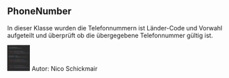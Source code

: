 ## PhoneNumber

In dieser Klasse wurden die Telefonnummern ist Länder-Code und Vorwahl aufgeteilt
und überprüft ob die übergegebene Telefonnummer gültig ist.

<img src="images/phonenumber.png" height="60px"/>
Autor: Nico Schickmair
